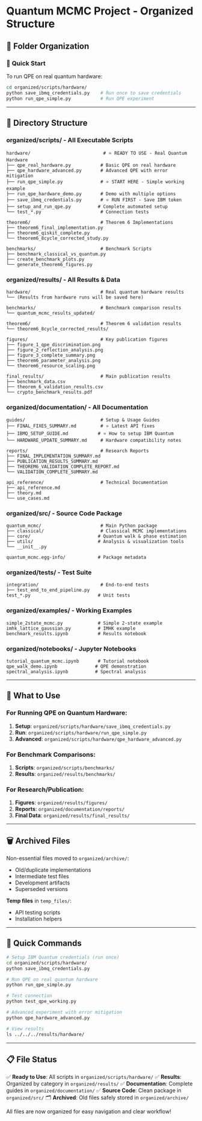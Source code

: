 # Quantum MCMC Project - Organized Structure

## 📁 Folder Organization

### 🚀 **Quick Start**
To run QPE on real quantum hardware:
```bash
cd organized/scripts/hardware/
python save_ibmq_credentials.py    # Run once to save credentials
python run_qpe_simple.py           # Run QPE experiment
```

---

## 📂 **Directory Structure**

### **organized/scripts/** - All Executable Scripts
```
hardware/                           # ⭐ READY TO USE - Real Quantum Hardware
├── qpe_real_hardware.py           # Basic QPE on real hardware
├── qpe_hardware_advanced.py       # Advanced QPE with error mitigation
├── run_qpe_simple.py              # ⭐ START HERE - Simple working example
├── run_qpe_hardware_demo.py       # Demo with multiple options
├── save_ibmq_credentials.py       # ⭐ RUN FIRST - Save IBM token
├── setup_and_run_qpe.py          # Complete automated setup
└── test_*.py                      # Connection tests

theorem6/                          # Theorem 6 Implementations
├── theorem6_final_implementation.py
├── theorem6_qiskit_complete.py
└── theorem6_8cycle_corrected_study.py

benchmarks/                        # Benchmark Scripts
├── benchmark_classical_vs_quantum.py
├── create_benchmark_plots.py
└── generate_theorem6_figures.py
```

### **organized/results/** - All Results & Data
```
hardware/                          # Real quantum hardware results
└── (Results from hardware runs will be saved here)

benchmarks/                        # Benchmark comparison results
└── quantum_mcmc_results_updated/

theorem6/                          # Theorem 6 validation results
└── theorem6_8cycle_corrected_results/

figures/                           # Key publication figures
├── figure_1_qpe_discrimination.png
├── figure_2_reflection_analysis.png
├── figure_3_complete_summary.png
├── theorem6_parameter_analysis.png
└── theorem6_resource_scaling.png

final_results/                     # Main publication results
├── benchmark_data.csv
├── theorem_6_validation_results.csv
└── crypto_benchmark_results.pdf
```

### **organized/documentation/** - All Documentation
```
guides/                            # Setup & Usage Guides
├── FINAL_FIXES_SUMMARY.md         # ⭐ Latest API fixes
├── IBMQ_SETUP_GUIDE.md           # ⭐ How to setup IBM Quantum
└── HARDWARE_UPDATE_SUMMARY.md     # Hardware compatibility notes

reports/                           # Research Reports
├── FINAL_IMPLEMENTATION_SUMMARY.md
├── PUBLICATION_RESULTS_SUMMARY.md
├── THEOREM6_VALIDATION_COMPLETE_REPORT.md
└── VALIDATION_COMPLETE_SUMMARY.md

api_reference/                     # Technical Documentation
├── api_reference.md
├── theory.md
└── use_cases.md
```

### **organized/src/** - Source Code Package
```
quantum_mcmc/                      # Main Python package
├── classical/                     # Classical MCMC implementations
├── core/                         # Quantum walk & phase estimation
├── utils/                        # Analysis & visualization tools
└── __init__.py

quantum_mcmc.egg-info/            # Package metadata
```

### **organized/tests/** - Test Suite
```
integration/                       # End-to-end tests
├── test_end_to_end_pipeline.py
test_*.py                         # Unit tests
```

### **organized/examples/** - Working Examples
```
simple_2state_mcmc.py             # Simple 2-state example
imhk_lattice_gaussian.py          # IMHK example
benchmark_results.ipynb           # Results notebook
```

### **organized/notebooks/** - Jupyter Notebooks
```
tutorial_quantum_mcmc.ipynb       # Tutorial notebook
qpe_walk_demo.ipynb              # QPE demonstration
spectral_analysis.ipynb          # Spectral analysis
```

---

## 🎯 **What to Use**

### **For Running QPE on Quantum Hardware:**
1. **Setup**: `organized/scripts/hardware/save_ibmq_credentials.py`
2. **Run**: `organized/scripts/hardware/run_qpe_simple.py`
3. **Advanced**: `organized/scripts/hardware/qpe_hardware_advanced.py`

### **For Benchmark Comparisons:**
1. **Scripts**: `organized/scripts/benchmarks/`
2. **Results**: `organized/results/benchmarks/`

### **For Research/Publication:**
1. **Figures**: `organized/results/figures/`
2. **Reports**: `organized/documentation/reports/`
3. **Final Data**: `organized/results/final_results/`

---

## 🗑️ **Archived Files**

Non-essential files moved to `organized/archive/`:
- Old/duplicate implementations
- Intermediate test files
- Development artifacts
- Superseded versions

**Temp files** in `temp_files/`:
- API testing scripts
- Installation helpers

---

## 🚀 **Quick Commands**

```bash
# Setup IBM Quantum credentials (run once)
cd organized/scripts/hardware/
python save_ibmq_credentials.py

# Run QPE on real quantum hardware
python run_qpe_simple.py

# Test connection
python test_qpe_working.py

# Advanced experiment with error mitigation
python qpe_hardware_advanced.py

# View results
ls ../../../results/hardware/
```

---

## 📋 **File Status**

✅ **Ready to Use**: All scripts in `organized/scripts/hardware/`
✅ **Results**: Organized by category in `organized/results/`
✅ **Documentation**: Complete guides in `organized/documentation/`
✅ **Source Code**: Clean package in `organized/src/`
🗂️ **Archived**: Old files safely stored in `organized/archive/`

All files are now organized for easy navigation and clear workflow!